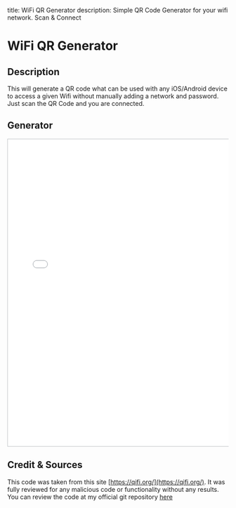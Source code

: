 title: WiFi QR Generator
description: Simple QR Code Generator for your wifi network. Scan & Connect

# WiFi QR Generator

## Description

This will generate a QR code what can be used with any iOS/Android device to access a given Wifi without manually adding a network and password.  
Just scan the QR Code and you are connected.

## Generator

<div style="overflow: hidden;">
    <iframe src="/assets/qrwifi/" scrolling="no" style="border: 1px solid #c0c3c6; height: 700px; width:100%"></iframe>
</div>

## Credit & Sources

This code was taken from this site [https://qifi.org/](https://qifi.org/).
It was fully reviewed for any malicious code or functionality without any results.
You can review the code at my official git repository [here](https://github.com/fire1ce/3os.org/tree/master/docs/assets/qrwifi)
